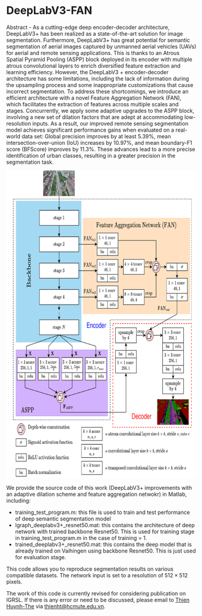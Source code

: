 # DeepLabV3-FAN
Abstract - As a cutting-edge deep encoder-decoder architecture, DeepLabV3+ has been realized as a state-of-the-art solution for image segmentation. Furthermore, DeepLabV3+ has great potential for semantic segmentation of aerial images captured by unmanned aerial vehicles (UAVs) for aerial and remote sensing applications. This is thanks to an Atrous Spatial Pyramid Pooling (ASPP) block deployed in its encoder with multiple atrous convolutional layers to enrich diversified feature extraction and learning efficiency. However, the DeepLabV3 + encoder-decoder architecture has some limitations, including the lack of information during the upsampling process and some inappropriate customizations that cause incorrect segmentation. To address these shortcomings, we introduce an efficient architecture with a novel Feature Aggregation Network (FAN), which facilitates the extraction of features across multiple scales and stages. Concurrently, we apply some adaptive upgrades to the ASPP block, involving a new set of dilation factors that are adept at accommodating low-resolution inputs.
As a result, our improved remote sensing segmentation model achieves significant performance gains when evaluated on a real-world data set: Global precision improves by at least $5.39\%$, mean intersection-over-union (IoU) increases by $10.97\%$, and mean boundary-F1 score (BFScore) improves by $11.3\%$.
These advances lead to a more precise identification of urban classes, resulting in a greater precision in the segmentation task.

<img src="https://github.com/ThienHuynhThe/DeepLabV3-FAN/blob/main/deeplabv3%2BFAN.png" height="815px" width="770px" >

We provide the source code of this work (DeepLabV3+ improvements with an adaptive dilation scheme and feature aggregation netwokr) in Matlab, including:<br>

  - training_test_program.m: this file is used to train and test performance of deep semantic segmentation model<br>
  - lgraph_deeplabv3+_resnet50.mat: this contains the architecture of deep network with trained backbone Resnet50. This is used for training stage in training_test_program.m in the case of training = 1.<br>
  - trained_deeplabv3+_resnet50.mat: this contains the deep model that is already trained on Vaihingen using backbone Resnet50. This is just used for evaluation stage.

This code allows you to reproduce segmentation results on various compatible datasets. The network input is set to a resolution of $512 \times 512$ pixels.

The work of this code is currently revised for considering publication on IGRSL.
If there is any error or need to be discussed, please email to [Thien Huynh-The](https://sites.google.com/site/thienhuynhthe/home) via thienht@hcmute.edu.vn.
